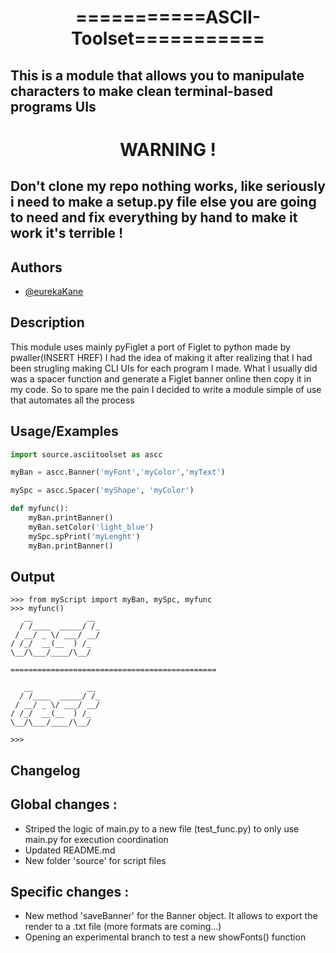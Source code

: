 <h1 align="center">===========ASCII-Toolset===========</h1>

<h2>This is a module that allows you to manipulate characters 
to make clean terminal-based programs UIs</h2>

<h1 align="center">WARNING !</h1>
<h2>Don't clone my repo nothing works, like seriously i need to make a setup.py file else you are going to need and fix everything by hand to make it work it's terrible !</h2>

## Authors

- [@eurekaKane](https://www.github.com/eurekaKane)

## Description

This module uses mainly pyFiglet a port of Figlet to python made by pwaller(INSERT HREF)
I had the idea of making it after realizing that I had been strugling making CLI UIs for each program I made.
What I usually did was a spacer function and generate a Figlet banner online then copy it in my code. So to spare me the 
pain I decided to write a module simple of use that automates all the process 

## Usage/Examples

```python
import source.asciitoolset as ascc

myBan = ascc.Banner('myFont','myColor','myText')

mySpc = ascc.Spacer('myShape', 'myColor')

def myfunc():
    myBan.printBanner()
    myBan.setColor('light_blue')
    mySpc.spPrint('myLenght')
    myBan.printBanner()
```
## Output

```pycon
>>> from myScript import myBan, mySpc, myfunc
>>> myfunc()
   __            __ 
  / /____  _____/ /_
 / __/ _ \/ ___/ __/
/ /_/  __(__  ) /_  
\__/\___/____/\__/  
                    
==============================================

   __            __ 
  / /____  _____/ /_
 / __/ _ \/ ___/ __/
/ /_/  __(__  ) /_  
\__/\___/____/\__/  

>>>
```
## Changelog

Global changes :
-
- Striped the logic of main.py to a new file (test_func.py) to only use main.py for execution coordination
- Updated README.md 
- New folder 'source' for script files

Specific changes :
- 
- New method 'saveBanner' for the Banner object. It allows to export the render to a .txt file (more formats are coming...)
- Opening an experimental branch to test a new showFonts() function

